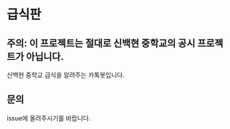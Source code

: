 급식판
==========
주의: 이 프로젝트는 절대로 신백현 중학교의 공시 프로젝트가 아닙니다.
----------------------------------------------------------------------

신백현 중학교 급식을 알려주는 카톡봇입니다.

문의
--------
issue에 올려주시기를 바랍니다.

